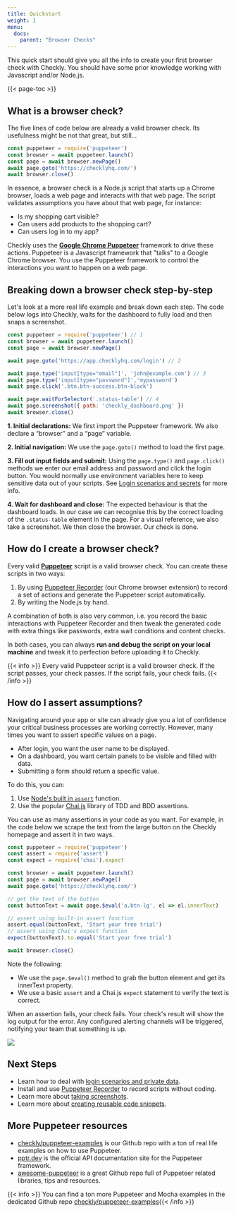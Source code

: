 ```yaml
---
title: Quickstart
weight: 1
menu:
  docs:
    parent: "Browser Checks"
---
```

This quick start should give you all the info to create your first browser check with Checkly. You should have some prior
knowledge working with Javascript and/or Node.js.

{{< page-toc >}}

## What is a browser check?

The five lines of code below are already a valid browser check. Its usefulness might be not that great, but still...
 ```js
const puppeteer = require('puppeteer')
const browser = await puppeteer.launch()
const page = await browser.newPage()
await page.goto('https://checklyhq.com/')
await browser.close()
 ```
 
In essence, a browser check is a Node.js script that starts up a Chrome browser, loads a web page and interacts with that web page.
The script validates assumptions you have about that web page, for instance:

- Is my shopping cart visible?
- Can users add products to the shopping cart?
- Can users log in to my app?

Checkly uses the **[Google Chrome Puppeteer](https://github.com/GoogleChrome/puppeteer)** framework to drive these actions. 
Puppeteer is a Javascript framework that "talks" to a  Google Chrome browser. You use the Puppeteer framework to control the 
interactions you want to happen on a web page.

## Breaking down a browser check step-by-step

Let's look at a more real life example and break down each step. The code below logs into Checkly, waits for the dashboard
to fully load and then snaps a screenshot.

```js
const puppeteer = require('puppeteer') // 1
const browser = await puppeteer.launch()
const page = await browser.newPage()

await page.goto('https://app.checklyhq.com/login') // 2

await page.type('input[type="email"]', 'john@example.com') // 3
await page.type('input[type="password"]','mypassword')
await page.click('.btn.btn-success.btn-block')

await page.waitForSelector('.status-table') // 4
await page.screenshot({ path: 'checkly_dashboard.png' })
await browser.close()
```

**1. Initial declarations:** We first import the Puppeteer framework. We also declare a “browser” and a “page” variable.

**2. Initial navigation:** We use the `page.goto()` method to load the first page.

**3. Fill out input fields and submit:** Using the `page.type()` and `page.click()` methods we enter our email address and
password and click the login button. You would normally use environment variables here to keep sensitive data
out of your scripts. See [Login scenarios and secrets](/docs/browser-checks/login-and-secrets/) for more info.

**4. Wait for dashboard and close:** The expected behaviour is that the dashboard loads. In our case we can recognise this
by the correct loading of the `.status-table` element in the page. For a visual reference, we also take a screenshot.
We then close the browser. Our check is done.

## How do I create a browser check?

Every valid **[Puppeteer](https://github.com/GoogleChrome/puppeteer)** script is a valid browser check. You can create these scripts in two ways:

1. By using [Puppeteer Recorder](/puppeteer-recorder/) (our Chrome browser extension) to record a set of actions and generate the Puppeteer script automatically.
2. By writing the Node.js by hand. 

A combination of both is also very common, i.e. you record the basic interactions with Puppeteer Recorder and then tweak
the generated code with extra things like passwords, extra wait conditions and content checks.

In both cases, you can always **run and debug the script on your local machine** and tweak it to perfection before uploading it
to Checkly.


{{< info >}}  Every valid Puppeteer script is a valid browser check. If the script passes, your check passes. If the script fails, your check fails. {{< /info >}}


## How do I assert assumptions?

Navigating around your app or site can already give you a lot of confidence your critical business processes are working correctly.
However, many times you want to assert specific values on a page.

- After login, you want the user name to be displayed.
- On a dashboard, you want certain panels to be visible and filled with data.
- Submitting a form should return a specific value.

To do this, you can:

1. Use [Node's built in `assert`](https://nodejs.org/api/assert.html) function.
2. Use the popular [Chai.js](https://www.chaijs.com/) library of TDD and BDD assertions.

You can use as many assertions in your code as you want. For example, in the code below we scrape the text from the 
large button on the Checkly homepage and assert it in two ways.
 ```js
const puppeteer = require('puppeteer')
const assert = require('assert')
const expect = require('chai').expect

const browser = await puppeteer.launch()
const page = await browser.newPage()
await page.goto('https://checklyhq.com/')

// get the text of the button
const buttonText = await page.$eval('a.btn-lg', el => el.innerText)

// assert using built-in assert function
assert.equal(buttonText, 'Start your free trial') 
// assert using Chai's expect function
expect(buttonText).to.equal('Start your free trial') 

await browser.close()
 ```
Note the following:

- We use the `page.$eval()` method to grab the button element and get its innerText property.
- We use a basic `assert` and a Chai.js `expect` statement to verify the text is correct.

When an assertion fails, your check fails. Your check's result will show the log output for the error. Any configured 
alerting channels will be triggered, notifying your team that something is up.

![](/docs/images/browser-checks/failed_assertion.png)


## Next Steps

- Learn how to deal with [login scenarios and private data](/docs/browser-checks/login-and-secrets/).
- Install and use [Puppeteer Recorder](docs/puppeteer-recorder/overview/) to record scripts without coding.
- Learn more about [taking screenshots](/docs/browser-checks/screenshots/).
- Learn more about [creating reusable code snippets](/docs/browser-checks/partials-code-snippets/).

## More Puppeteer resources

- [checkly/puppeteer-examples](https://github.com/checkly/puppeteer-examples) is our Github repo with a ton of real life examples on how to use Puppeteer.
- [pptr.dev](https://pptr.dev/) is the official API documentation site for the Puppeteer framework.
- [awesome-puppeteer](https://github.com/transitive-bullshit/awesome-puppeteer) is a great Github repo full of Puppeteer related libraries, tips and resources.

{{< info >}} You can find a ton more Puppeteer and Mocha examples in the dedicated Github repo [checkly/puppeteer-examples](https://github.com/checkly/puppeteer-examples){{< /info >}}
